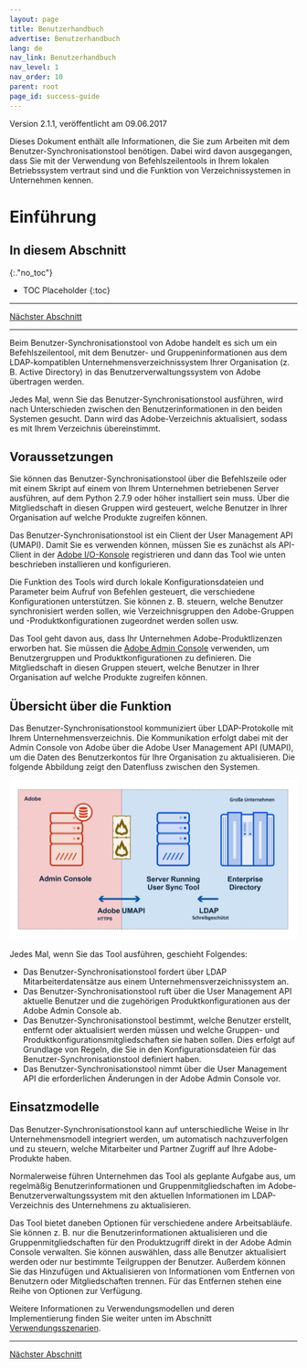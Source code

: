 ```yaml
---
layout: page
title: Benutzerhandbuch
advertise: Benutzerhandbuch
lang: de
nav_link: Benutzerhandbuch
nav_level: 1
nav_order: 10
parent: root
page_id: success-guide
---
```


Version 2.1.1, veröffentlicht am 09.06.2017

Dieses Dokument enthält alle Informationen, die Sie zum Arbeiten mit dem Benutzer-Synchronisationstool benötigen. Dabei wird davon ausgegangen, dass Sie mit der Verwendung von Befehlszeilentools in Ihrem lokalen Betriebssystem vertraut sind und die Funktion von Verzeichnissystemen in Unternehmen kennen.


# Einführung

## In diesem Abschnitt
{:."no_toc"}

* TOC Placeholder
{:toc}

---

[Nächster Abschnitt](setup_and_installation.md)

---

Beim Benutzer-Synchronisationstool von Adobe handelt es sich um ein Befehlszeilentool, mit dem Benutzer- und Gruppeninformationen aus dem LDAP-kompatiblen Unternehmensverzeichnissystem Ihrer Organisation (z. B. Active Directory) in das Benutzerverwaltungssystem von Adobe übertragen werden.

Jedes Mal, wenn Sie das Benutzer-Synchronisationstool ausführen, wird nach Unterschieden zwischen den Benutzerinformationen in den beiden Systemen gesucht. Dann wird das Adobe-Verzeichnis aktualisiert, sodass es mit Ihrem Verzeichnis übereinstimmt.

## Voraussetzungen

Sie können das Benutzer-Synchronisationstool über die Befehlszeile oder mit einem Skript auf einem von Ihrem Unternehmen betriebenen Server ausführen, auf dem Python 2.7.9 oder höher installiert sein muss. Über die Mitgliedschaft in diesen Gruppen wird gesteuert, welche Benutzer in Ihrer Organisation auf welche Produkte zugreifen können.

Das Benutzer-Synchronisationstool ist ein Client der User Management API (UMAPI). Damit Sie es verwenden können, müssen Sie es zunächst als API-Client in der [Adobe I/O-Konsole](https://www.adobe.io/console/) registrieren und dann das Tool wie unten beschrieben installieren und konfigurieren.

Die Funktion des Tools wird durch lokale Konfigurationsdateien und Parameter beim Aufruf von Befehlen gesteuert, die verschiedene Konfigurationen unterstützen. Sie können z. B. steuern, welche Benutzer synchronisiert werden sollen, wie Verzeichnisgruppen den Adobe-Gruppen und -Produktkonfigurationen zugeordnet werden sollen usw.

Das Tool geht davon aus, dass Ihr Unternehmen Adobe-Produktlizenzen erworben hat. Sie müssen die [Adobe Admin Console](https://adminconsole.adobe.com/enterprise/) verwenden, um Benutzergruppen und Produktkonfigurationen zu definieren. Die Mitgliedschaft in diesen Gruppen steuert, welche Benutzer in Ihrer Organisation auf welche Produkte zugreifen können.

## Übersicht über die Funktion

Das Benutzer-Synchronisationstool kommuniziert über LDAP-Protokolle mit Ihrem Unternehmensverzeichnis. Die Kommunikation erfolgt dabei mit der Admin Console von Adobe über die Adobe User Management API (UMAPI), um die Daten des Benutzerkontos für Ihre Organisation zu aktualisieren. Die folgende Abbildung zeigt den Datenfluss zwischen den Systemen.

![Figure 1:Datenfluss für die Benutzersynchronisation](media/adobe-to-enterprise-connections.png)

Jedes Mal, wenn Sie das Tool ausführen, geschieht Folgendes:

- Das Benutzer-Synchronisationstool fordert über LDAP Mitarbeiterdatensätze aus einem Unternehmensverzeichnissystem an.
- Das Benutzer-Synchronisationstool ruft über die User Management API aktuelle Benutzer und die zugehörigen Produktkonfigurationen aus der Adobe Admin Console ab.
- Das Benutzer-Synchronisationstool bestimmt, welche Benutzer erstellt, entfernt oder aktualisiert werden müssen und welche Gruppen- und Produktkonfigurationsmitgliedschaften sie haben sollen. Dies erfolgt auf Grundlage von Regeln, die Sie in den Konfigurationsdateien für das Benutzer-Synchronisationstool definiert haben.
- Das Benutzer-Synchronisationstool nimmt über die User Management API die erforderlichen Änderungen in der Adobe Admin Console vor.

## Einsatzmodelle

Das Benutzer-Synchronisationstool kann auf unterschiedliche Weise in Ihr Unternehmensmodell integriert werden, um automatisch nachzuverfolgen und zu steuern, welche Mitarbeiter und Partner Zugriff auf Ihre Adobe-Produkte haben.

Normalerweise führen Unternehmen das Tool als geplante Aufgabe aus, um regelmäßig Benutzerinformationen und Gruppenmitgliedschaften im Adobe-Benutzerverwaltungssystem mit den aktuellen Informationen im LDAP-Verzeichnis des Unternehmens zu aktualisieren.

Das Tool bietet daneben Optionen für verschiedene andere Arbeitsabläufe. Sie können z. B. nur die Benutzerinformationen aktualisieren und die Gruppenmitgliedschaften für den Produktzugriff direkt in der Adobe Admin Console verwalten. Sie können auswählen, dass alle Benutzer aktualisiert werden oder nur bestimmte Teilgruppen der Benutzer. Außerdem können Sie das Hinzufügen und Aktualisieren von Informationen vom Entfernen von Benutzern oder Mitgliedschaften trennen. Für das Entfernen stehen eine Reihe von Optionen zur Verfügung.

Weitere Informationen zu Verwendungsmodellen und deren Implementierung finden Sie weiter unten im Abschnitt [Verwendungsszenarien](usage_scenarios.md#verwendungsszenarien).

---

[Nächster Abschnitt](setup_and_installation.md)
